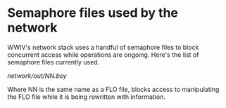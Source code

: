 # Semaphore files used by the network

WWIV's network stack uses a handful of semaphore files to block concurrent
access while operations are ongoing. Here's the list of semaphore files
currently used.

*network/out/NN.bsy*

Where NN is the same name as a FLO file, blocks access to manipulating 
the FLO file while it is being rewritten with information.

